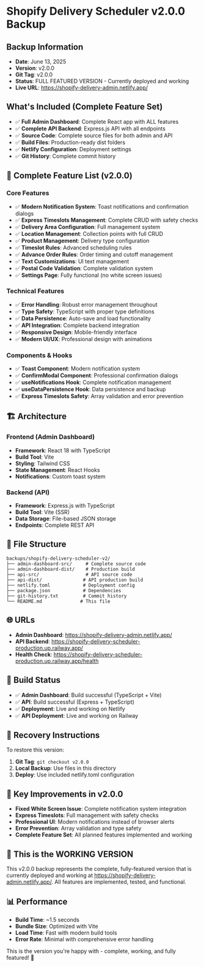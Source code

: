 # Shopify Delivery Scheduler v2.0.0 Backup

## Backup Information
- **Date**: June 13, 2025
- **Version**: v2.0.0
- **Git Tag**: v2.0.0
- **Status**: FULL FEATURED VERSION - Currently deployed and working
- **Live URL**: https://shopify-delivery-admin.netlify.app/

## What's Included (Complete Feature Set)
- ✅ **Full Admin Dashboard**: Complete React app with ALL features
- ✅ **Complete API Backend**: Express.js API with all endpoints
- ✅ **Source Code**: Complete source files for both admin and API
- ✅ **Build Files**: Production-ready dist folders
- ✅ **Netlify Configuration**: Deployment settings
- ✅ **Git History**: Complete commit history

## 🚀 Complete Feature List (v2.0.0)

### **Core Features**
- ✅ **Modern Notification System**: Toast notifications and confirmation dialogs
- ✅ **Express Timeslots Management**: Complete CRUD with safety checks
- ✅ **Delivery Area Configuration**: Full management system
- ✅ **Location Management**: Collection points with full CRUD
- ✅ **Product Management**: Delivery type configuration
- ✅ **Timeslot Rules**: Advanced scheduling rules
- ✅ **Advance Order Rules**: Order timing and cutoff management
- ✅ **Text Customizations**: UI text management
- ✅ **Postal Code Validation**: Complete validation system
- ✅ **Settings Page**: Fully functional (no white screen issues)

### **Technical Features**
- ✅ **Error Handling**: Robust error management throughout
- ✅ **Type Safety**: TypeScript with proper type definitions
- ✅ **Data Persistence**: Auto-save and load functionality
- ✅ **API Integration**: Complete backend integration
- ✅ **Responsive Design**: Mobile-friendly interface
- ✅ **Modern UI/UX**: Professional design with animations

### **Components & Hooks**
- ✅ **Toast Component**: Modern notification system
- ✅ **ConfirmModal Component**: Professional confirmation dialogs
- ✅ **useNotifications Hook**: Complete notification management
- ✅ **useDataPersistence Hook**: Data persistence and backup
- ✅ **Express Timeslots Safety**: Array validation and error prevention

## 🏗️ Architecture

### **Frontend (Admin Dashboard)**
- **Framework**: React 18 with TypeScript
- **Build Tool**: Vite
- **Styling**: Tailwind CSS
- **State Management**: React Hooks
- **Notifications**: Custom toast system

### **Backend (API)**
- **Framework**: Express.js with TypeScript
- **Build Tool**: Vite (SSR)
- **Data Storage**: File-based JSON storage
- **Endpoints**: Complete REST API

## 📁 File Structure
```
backups/shopify-delivery-scheduler-v2/
├── admin-dashboard-src/     # Complete source code
├── admin-dashboard-dist/    # Production build
├── api-src/                 # API source code
├── api-dist/               # API production build
├── netlify.toml            # Deployment config
├── package.json            # Dependencies
├── git-history.txt         # Commit history
└── README.md              # This file
```

## 🌐 URLs
- **Admin Dashboard**: https://shopify-delivery-admin.netlify.app/
- **API Backend**: https://shopify-delivery-scheduler-production.up.railway.app/
- **Health Check**: https://shopify-delivery-scheduler-production.up.railway.app/health

## 🔧 Build Status
- ✅ **Admin Dashboard**: Build successful (TypeScript + Vite)
- ✅ **API**: Build successful (Express + TypeScript)
- ✅ **Deployment**: Live and working on Netlify
- ✅ **API Deployment**: Live and working on Railway

## 🚀 Recovery Instructions
To restore this version:
1. **Git Tag**: `git checkout v2.0.0`
2. **Local Backup**: Use files in this directory
3. **Deploy**: Use included netlify.toml configuration

## 📝 Key Improvements in v2.0.0
- **Fixed White Screen Issue**: Complete notification system integration
- **Express Timeslots**: Full management with safety checks
- **Professional UI**: Modern notifications instead of browser alerts
- **Error Prevention**: Array validation and type safety
- **Complete Feature Set**: All planned features implemented and working

## 🎯 This is the WORKING VERSION
This v2.0.0 backup represents the complete, fully-featured version that is currently deployed and working at https://shopify-delivery-admin.netlify.app/. All features are implemented, tested, and functional.

## 📊 Performance
- **Build Time**: ~1.5 seconds
- **Bundle Size**: Optimized with Vite
- **Load Time**: Fast with modern build tools
- **Error Rate**: Minimal with comprehensive error handling

This is the version you're happy with - complete, working, and fully featured! 🎉 